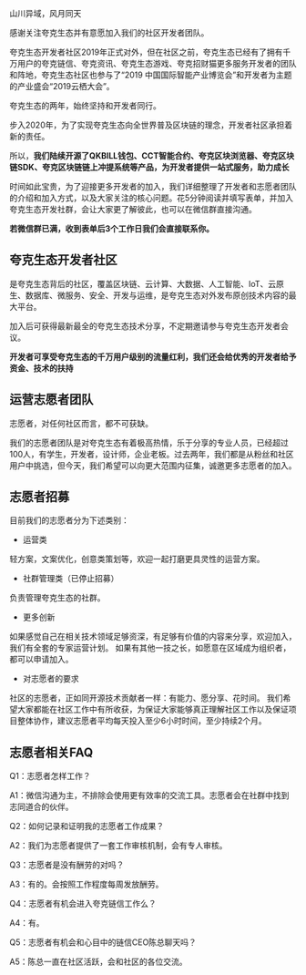 山川异域，风月同天

感谢关注夸克生态并有意愿加入我们的社区开发者团队。

夸克生态开发者社区2019年正式对外，但在社区之前，夸克生态已经有了拥有千万用户的夸克链信、夸克资讯、夸克生态游戏、夸克招财猫更多服务开发者的团队和阵地，夸克生态社区也参与了“2019 中国国际智能产业博览会”和开发者为主题的产业盛会“2019云栖大会”。

夸克生态的两年，始终坚持和开发者同行。

步入2020年，为了实现夸克生态向全世界普及区块链的理念，开发者社区承担着新的责任。

所以，**我们陆续开源了QKBILL钱包、CCT智能合约、夸克区块浏览器、夸克区块链SDK、夸克区块链链上冲提系统等产品，为开发者提供一站式服务，助力成长**

时间如此宝贵，为了迎接更多开发者的加入，我们详细整理了开发者和志愿者团队的介绍和加入方式，以及大家关注的核心问题。花5分钟阅读并填写表单，并加入夸克生态开发社群，会让大家更了解彼此，也可以在微信群直接沟通。

**若微信群已满，收到表单后3个工作日我们会直接联系你。**

## 夸克生态开发者社区

是夸克生态背后的社区，覆盖区块链、云计算、大数据、人工智能、IoT、云原生、数据库、微服务、安全、开发与运维，是夸克生态对外发布原创技术内容的最大平台。

加入后可获得最新最全的夸克生态技术分享，不定期邀请参与夸克生态开发者会议。

**开发者可享受夸克生态的千万用户级别的流量红利，我们还会给优秀的开发者给予资金、技术的扶持**


## 运营志愿者团队

志愿者，对任何社区而言，都不可获缺。

我们的志愿者团队是对夸克生态有着极高热情，乐于分享的专业人员，已经超过100人，有学生，开发者，设计师，企业老板。过去两年，我们都是从粉丝和社区用户中挑选，但今天，我们希望可以向更大范围内征集，诚邀更多志愿者的加入。

## 志愿者招募

目前我们的志愿者分为下述类别：

- 运营类

轻方案，文案优化，创意类策划等，欢迎一起打磨更具灵性的运营方案。

- 社群管理类（已停止招募）

负责管理夸克生态的社群。


- 更多创新

如果感觉自己在相关技术领域足够资深，有足够有价值的内容来分享，欢迎加入，我们有全套的专家运营计划。
如果有其他一技之长，如愿意在区域成为组织者，都可以申请加入。

- 对志愿者的要求

社区的志愿者，正如同开源技术贡献者一样：有能力、愿分享、花时间。
我们希望大家都能在社区工作中有所收获，为保证大家能够真正理解社区工作以及保证项目整体协作，建议志愿者平均每天投入至少6小时时间，至少持续2个月。

## 志愿者相关FAQ

Q1：志愿者怎样工作？

A1：微信沟通为主，不排除会使用更有效率的交流工具。志愿者会在社群中找到志同道合的伙伴。

Q2：如何记录和证明我的志愿者工作成果？

A2：我们为志愿者提供了一套工作审核机制，会有专人审核。

Q3：志愿者是没有酬劳的对吗？

A3：有的。会按照工作程度每周发放酬劳。

Q4：志愿者有机会进入夸克链信工作么？

A4：有。

Q5：志愿者有机会和心目中的链信CEO陈总聊天吗？

A5：陈总一直在社区活跃，会和社区的各位交流。
